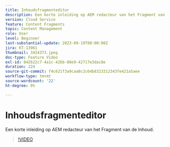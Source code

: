 ```yaml
---
title: Inhoudsfragmenteditor
description: Een korte inleiding op AEM redacteur van het Fragment van de Inhoud.
version: Cloud Service
feature: Content Fragments
topic: Content Management
role: User
level: Beginner
last-substantial-update: 2023-09-19T00:00:00Z
jira: KT-13961
thumbnail: 3424373.jpeg
doc-type: Feature Video
exl-id: 842622c7-4a1c-42bb-88e9-42717e3dac8e
duration: 224
source-git-commit: f4c621f3a9caa8c2c64b8323312343fe421a5aee
workflow-type: tm+mt
source-wordcount: '22'
ht-degree: 0%

---
```


# Inhoudsfragmenteditor

Een korte inleiding op AEM redacteur van het Fragment van de Inhoud.

>[!VIDEO](https://video.tv.adobe.com/v/3424373/?learn=on)
